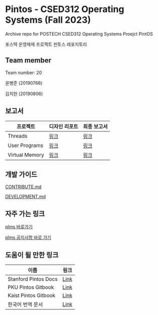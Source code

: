 # Pintos - CSED312 Operating Systems (Fall 2023)
Archive repo for POSTECH CSED312 Operating Systems Proejct PintOS

포스텍 운영체제 프로젝트 핀토스 레포지토리

## Team member 
Team number: 20

윤병준 (20190766)

김치헌 (20190806)

## 보고서
| 프로젝트 | 디자인 리포트 | 최종 보고서 | 
| - | - | - | 
| Threads | [링크](docs/p1/p1.md) | [링크](docs/p1/p1_final_report.md) | 
| User Programs | [링크](docs/p2/p2.md)| [링크](docs/p2/p2_final_report.md) |
| Virtual Memory | [링크](docs/p3/p3.md) | [링크](docs/p3/p3_final_report.md) |

## 개발 가이드
[CONTRIBUTE.md](CONTRIBUTE.md)

[DEVELOPMENT.md](DEVELOPMENT.md)

## 자주 가는 링크
[plms 바로가기](https://plms.postech.ac.kr/course/view.php?id=8979)

[plms 공지사항 바로 가기](https://plms.postech.ac.kr/mod/ubboard/view.php?id=122920)

## 도움이 될 만한 링크
| 이름                   | 링크                                                                               | 
|----------------------|----------------------------------------------------------------------------------|
| Stanford Pintos Docs | [Link](https://web.stanford.edu/class/cs140/projects/pintos/pintos.html#SEC_Top) |
| PKU Pintos Gitbook   | [Link](https://pkuflyingpig.gitbook.io/pintos/)                                  |
| Kaist Pintos Gitbook | [Link](https://casys-kaist.github.io/pintos-kaist/)                              |
| 한국어 번역 문서            | [Link](https://github.com/yuhodots/pintos/tree/master/manual_kor)                |


